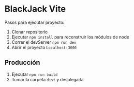 # BlackJack Vite

Pasos para ejecutar proyecto:

1. Clonar repositorio
2. Ejecutar `npm install` para reconstruir los módulos de node
3. Correr el devServer `npm run dev`
4. Abrir el proyecto `Localhost:3000`

## Producción

1. Ejecutar `npm run build`
2. Tomar la carpeta `dist` y desplegarla
